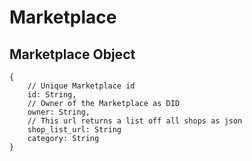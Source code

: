 # Marketplace


## Marketplace Object
```javascript=
{
    // Unique Marketplace id
    id: String,
    // Owner of the Marketplace as DID
    owner: String,
    // This url returns a list off all shops as json
    shop_list_url: String
    category: String
}
```
